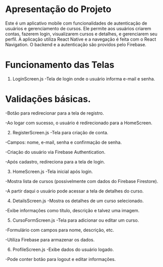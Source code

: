 # Apresentação do Projeto
Este é um aplicativo mobile com funcionalidades de autenticação de usuários e gerenciamento de cursos. Ele permite aos usuários criarem contas, fazerem login, visualizarem cursos e detalhes, e gerenciarem seu perfil. A aplicação utiliza React Native e a navegação é feita com o React Navigation. O backend e a autenticação são providos pelo Firebase.

# Funcionamento das Telas
1. LoginScreen.js
-Tela de login onde o usuário informa e-mail e senha.

# Validações básicas.

-Botão para redirecionar para a tela de registro.

-Ao logar com sucesso, o usuário é redirecionado para a HomeScreen.

2. RegisterScreen.js
-Tela para criação de conta.

-Campos: nome, e-mail, senha e confirmação de senha.

-Criação do usuário via Firebase Authentication.

-Após cadastro, redireciona para a tela de login.

3. HomeScreen.js
-Tela inicial após login.

-Mostra lista de cursos (possivelmente com dados do Firebase Firestore).

-A partir daqui o usuário pode acessar a tela de detalhes do curso.

4. DetailsScreen.js
-Mostra os detalhes de um curso selecionado.

-Exibe informações como título, descrição e talvez uma imagem.

5. CursoFormScreen.js
-Tela para adicionar ou editar um curso.

-Formulário com campos para nome, descrição, etc.

-Utiliza Firebase para armazenar os dados.

6. ProfileScreen.js
-Exibe dados do usuário logado.

-Pode conter botão para logout e editar informações.

